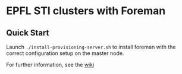 # EPFL STI clusters with Foreman

## Quick Start

Launch `./install-provisioning-server.sh` to install foreman with the
correct configuration setup on the master node.

For further information, see the [wiki](https://github.com/epfl-sti/cluster.foreman/wiki)
